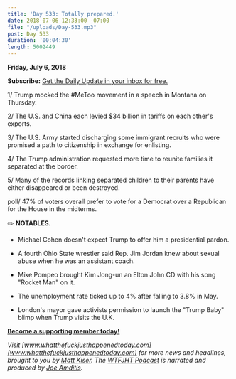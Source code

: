 ```yaml
---
title: 'Day 533: Totally prepared.'
date: 2018-07-06 12:33:00 -07:00
file: "/uploads/Day-533.mp3"
post: Day 533
duration: '00:04:30'
length: 5002449
---
```


**Friday, July 6, 2018**

**Subscribe:** [Get the Daily Update in your inbox for free.](https://whatthefuckjusthappenedtoday.com/subscribe/)

1/ Trump mocked the #MeToo movement in a speech in Montana on Thursday.

2/ The U.S. and China each levied $34 billion in tariffs on each other's exports.

3/ The U.S. Army started discharging some immigrant recruits who were promised a path to citizenship in exchange for enlisting.

4/ The Trump administration requested more time to reunite families it separated at the border.

5/ Many of the records linking separated children to their parents have either disappeared or been destroyed.

poll/ 47% of voters overall prefer to vote for a Democrat over a Republican for the House in the midterms.

✏️ **NOTABLES.**

* Michael Cohen doesn't expect Trump to offer him a presidential pardon.

* A fourth Ohio State wrestler said Rep. Jim Jordan knew about sexual abuse when he was an assistant coach.

* Mike Pompeo brought Kim Jong-un an Elton John CD with his song "Rocket Man" on it.

* The unemployment rate ticked up to 4% after falling to 3.8% in May.

* London's mayor gave activists permission to launch the "Trump Baby" blimp when Trump visits the U.K.

**[Become a supporting member today!](https://whatthefuckjusthappenedtoday.com/membership/?utm_source=2017\+Donors&utm_campaign=8dccd905d9-&utm_medium=email&utm_term=0_3bd36f654c-8dccd905d9-169730397)**

*Visit [www.whatthefuckjusthappenedtoday.com](www.whatthefuckjusthappenedtoday.com) for more news and headlines, brought to you by [Matt Kiser](https://twitter.com/Matt_Kiser). The [WTFJHT Podcast](https://whatthefuckjusthappenedtoday.com/podcasts/) is narrated and produced by [Joe Amditis](https://twitter.com/jsamditis).*